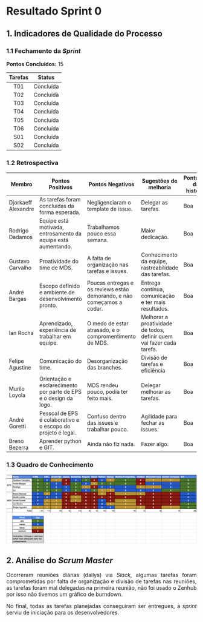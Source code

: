 # Resultado Sprint 0

## 1. Indicadores de Qualidade do Processo

### 1.1 Fechamento da _Sprint_

**Pontos Concluídos:** 15

| Tarefas | Status |
|:-------:|:--:|
| T01 | Concluída |
| T02 | Concluída |
| T03 | Concluída |
| T04 | Concluída |
| T05 | Concluída |
| T06 | Concluída |
| S01 | Concluída |
| S02 | Concluída |

### 1.2 Retrospectiva

|Membro|Pontos Positivos|Pontos Negativos|Sugestões de melhoria| Pontuação das histórias |
|---|------|-----|---|---|
|Djorkaeff Alexandre| As tarefas foram concluídas da forma esperada.|Negligenciaram o template de issue.| Delegar as tarefas. |Boa|
|Rodrigo Dadamos| Equipe está motivada, entrosamento da equipe está aumentando.|Trabalhamos pouco essa semana. | Maior dedicação. |Boa |
|Gustavo Carvalho| Proatividade do time de MDS.| A falta de organização nas tarefas e issues. | Conhecimento da equipe, rastreabilidade das tarefas. |Boa |
|André Bargas| Escopo definido e ambiente de desenvolvimento pronto.|Poucas entregas e os reviews estão demorando, e não começamos a codar.| Entrega contínua, comunicação e ter mais resultados. |Boa |
|Ian Rocha| Aprendizado, experiência de trabalhar em equipe.|O medo de estar atrasado, e o compromentimento de MDS. | Melhorar a proatividade de todos, definir quem vai fazer cada tarefa. |Boa |
|Felipe Agustine| Comunicação do time.|Desorganização das branches.| Divisão de tarefas e eficiência |Boa
|Murilo Loyola| Orientação e esclarecimento por parte de EPS e o design da logo.|MDS rendeu pouco, podia ter feito mais.| Delegar melhorar as tarefas. |Boa |
|André Goretti| Pessoal de EPS é colaborativo e o escopo do projeto é legal.|Confuso dentro das issues e trabalhar pouco.| Agilidade para fechar as issues. |Boa
|Breno Bezerra| Aprender python e GIT.|Ainda não fiz nada.| Fazer algo. | Boa |


### 1.3 Quadro de Conhecimento

![](./images/con_sprint0.png)

## 2. Análise do _Scrum Master_

<p align="justify">Ocorreram reuniões diárias (dailys) via <i>Slack</i>, algumas tarefas foram comprometidas por falta de organização e divisão de tarefas nas reuniões, as tarefas foram mal delegadas na primeira reunião, não foi usado o Zenhub por isso não tivemos um gráfico de burndown.</p>
<p align="justify">No final, todas as tarefas planejadas conseguiram ser entregues, a <i>sprint</i> serviu de iniciação para os desenvolvedores.</p>